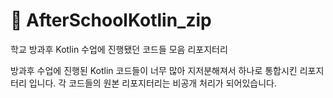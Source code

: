 # 🌌 AfterSchoolKotlin_zip
학교 방과후 Kotlin 수업에 진행됐던 코드들 모음 리포지터리

방과후 수업에 진행된 Kotlin 코드들이 너무 많아 지저분해져서 하나로 통합시킨 리포지터리 입니다.
각 코드들의 원본 리포지터리는 비공개 처리가 되어있습니다.
